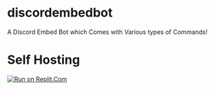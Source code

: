 # discordembedbot
A Discord Embed Bot which Comes with Various types of Commands!

# Self Hosting
[![Run on Replit.Com](https://replit.com/badge/github/allboutdiscord/discordembedbot)]((https://replit.com/github/allboutdiscord/discordembedbot))
